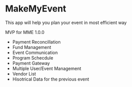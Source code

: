 # MakeMyEvent
This app will help you plan your event in most efficient way

MVP for MME 1.0.0

* Payment Reconcillation
* Fund Management
* Event Communication
* Program Schecdule
* Payment Gateway
* Multiple User/Event Management
* Vendor List
* Hisotrical Data for the previous event



